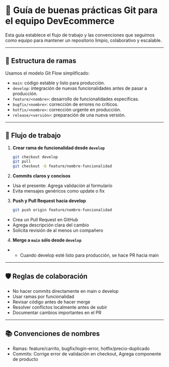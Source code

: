 # 🧭 Guía de buenas prácticas Git para el equipo DevEcommerce

Esta guía establece el flujo de trabajo y las convenciones que seguimos como equipo para mantener un repositorio limpio, colaborativo y escalable.

---

## 🌿 Estructura de ramas

Usamos el modelo Git Flow simplificado:

- `main`: código estable y listo para producción.
- `develop`: integración de nuevas funcionalidades antes de pasar a producción.
- `feature/<nombre>`: desarrollo de funcionalidades específicas.
- `bugfix/<nombre>`: corrección de errores no críticos.
- `hotfix/<nombre>`: corrección urgente en producción.
- `release/<versión>`: preparación de una nueva versión.

---

## 🧪 Flujo de trabajo

1. **Crear rama de funcionalidad desde `develop`**  
   ```bash
   git checkout develop
   git pull
   git checkout -b feature/nombre-funcionalidad
   ````

2. **Commits claros y concisos**  
- Usa el presente: Agrega validación al formulario
- Evita mensajes genéricos como update o fix

3. **Push y Pull Request hacia develop**  
    ```bash
    git push origin feature/nombre-funcionalidad  
    ````

- Crea un Pull Request en GitHub
- Agrega descripción clara del cambio
- Solicita revisión de al menos un compañero

4. **Merge a `main` sólo desde `develop`**
-  - Cuando develop esté listo para producción, se hace PR hacia main


---


## 🛡️ Reglas de colaboración
- No hacer commits directamente en main o develop
- Usar ramas por funcionalidad
- Revisar código antes de hacer merge
- Resolver conflictos localmente antes de subir
- Documentar cambios importantes en el PR


---


## 📚 Convenciones de nombres
- Ramas: feature/carrito, bugfix/login-error, hotfix/precio-duplicado
- Commits: Corrige error de validación en checkout, Agrega componente de producto
